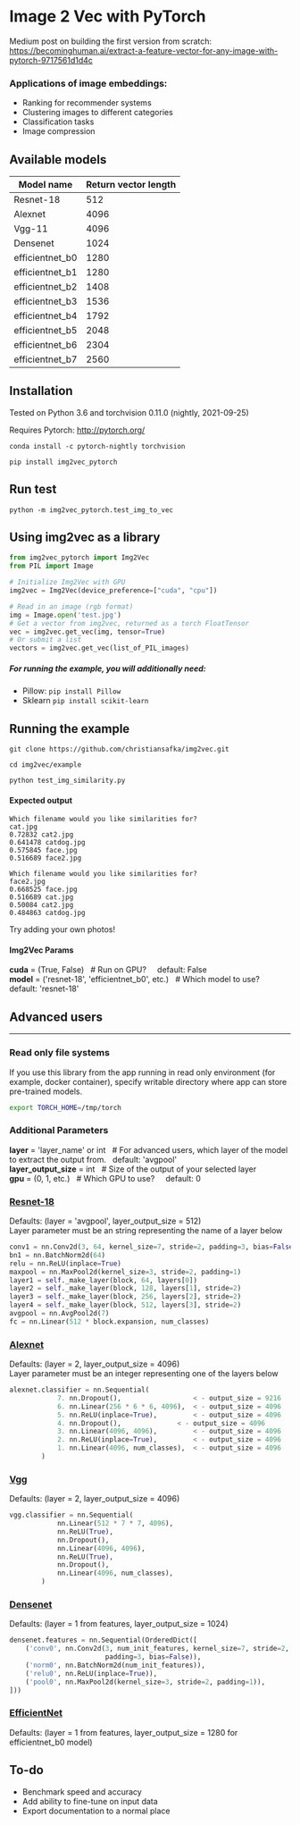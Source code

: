 # Image 2 Vec with PyTorch

Medium post on building the first version from scratch:  https://becominghuman.ai/extract-a-feature-vector-for-any-image-with-pytorch-9717561d1d4c

### Applications of image embeddings:
 - Ranking for recommender systems
 - Clustering images to different categories
 - Classification tasks
 - Image compression

## Available models
|Model name|Return vector length|
|----|----|
|Resnet-18|512|
|Alexnet|4096|
|Vgg-11|4096|
|Densenet|1024|
|efficientnet_b0|1280|
|efficientnet_b1|1280|
|efficientnet_b2|1408|
|efficientnet_b3|1536|
|efficientnet_b4|1792|
|efficientnet_b5|2048|
|efficientnet_b6|2304|
|efficientnet_b7|2560|

## Installation

Tested on Python 3.6 and torchvision 0.11.0 (nightly, 2021-09-25) 

Requires Pytorch: http://pytorch.org/

```conda install -c pytorch-nightly torchvision```

```pip install img2vec_pytorch```

## Run test

```python -m img2vec_pytorch.test_img_to_vec```

## Using img2vec as a library
```python
from img2vec_pytorch import Img2Vec
from PIL import Image

# Initialize Img2Vec with GPU
img2vec = Img2Vec(device_preference=["cuda", "cpu"])

# Read in an image (rgb format)
img = Image.open('test.jpg')
# Get a vector from img2vec, returned as a torch FloatTensor
vec = img2vec.get_vec(img, tensor=True)
# Or submit a list
vectors = img2vec.get_vec(list_of_PIL_images)
```

##### For running the example, you will additionally need:
 * Pillow:  ```pip install Pillow```
 * Sklearn ```pip install scikit-learn```

## Running the example
```git clone https://github.com/christiansafka/img2vec.git```

```cd img2vec/example```

```python test_img_similarity.py```

#### Expected output
```
Which filename would you like similarities for?
cat.jpg
0.72832 cat2.jpg
0.641478 catdog.jpg
0.575845 face.jpg
0.516689 face2.jpg

Which filename would you like similarities for?
face2.jpg
0.668525 face.jpg
0.516689 cat.jpg
0.50084 cat2.jpg
0.484863 catdog.jpg
```
Try adding your own photos!


#### Img2Vec Params
**cuda** = (True, False) &nbsp; # Run on GPU? &nbsp; &nbsp; default: False<br>
**model** = ('resnet-18', 'efficientnet_b0', etc.) &nbsp; # Which model to use? &nbsp; &nbsp; default: 'resnet-18'<br>

## Advanced users 
----

### Read only file systems

If you use this library from the app running in read only environment (for example, docker container), 
specify writable directory where app can store pre-trained models. 

```bash
export TORCH_HOME=/tmp/torch
```

### Additional Parameters

**layer** = 'layer_name' or int &nbsp; # For advanced users, which layer of the model to extract the output from.&nbsp;&nbsp; default: 'avgpool' <br>
**layer_output_size** = int &nbsp; # Size of the output of your selected layer<br>
**gpu** = (0, 1, etc.) &nbsp; # Which GPU to use? &nbsp; &nbsp; default: 0<br>

### [Resnet-18](http://pytorch-zh.readthedocs.io/en/latest/_modules/torchvision/models/resnet.html)
Defaults: (layer = 'avgpool', layer_output_size = 512)<br>
Layer parameter must be an string representing the name of a  layer below
```python
conv1 = nn.Conv2d(3, 64, kernel_size=7, stride=2, padding=3, bias=False)
bn1 = nn.BatchNorm2d(64)
relu = nn.ReLU(inplace=True)
maxpool = nn.MaxPool2d(kernel_size=3, stride=2, padding=1)
layer1 = self._make_layer(block, 64, layers[0])
layer2 = self._make_layer(block, 128, layers[1], stride=2)
layer3 = self._make_layer(block, 256, layers[2], stride=2)
layer4 = self._make_layer(block, 512, layers[3], stride=2)
avgpool = nn.AvgPool2d(7)
fc = nn.Linear(512 * block.expansion, num_classes)
```
### [Alexnet](http://pytorch-zh.readthedocs.io/en/latest/_modules/torchvision/models/alexnet.html)
Defaults: (layer = 2, layer_output_size = 4096)<br>
Layer parameter must be an integer representing one of the layers below
```python
alexnet.classifier = nn.Sequential(
            7. nn.Dropout(),                  < - output_size = 9216
            6. nn.Linear(256 * 6 * 6, 4096),  < - output_size = 4096
            5. nn.ReLU(inplace=True),         < - output_size = 4096
            4. nn.Dropout(),		      < - output_size = 4096
            3. nn.Linear(4096, 4096),	      < - output_size = 4096
            2. nn.ReLU(inplace=True),         < - output_size = 4096
            1. nn.Linear(4096, num_classes),  < - output_size = 4096
        )
```

### [Vgg](https://pytorch.org/vision/stable/_modules/torchvision/models/vgg.html)
Defaults: (layer = 2, layer_output_size = 4096)<br>
```python
vgg.classifier = nn.Sequential(
            nn.Linear(512 * 7 * 7, 4096),
            nn.ReLU(True),
            nn.Dropout(),
            nn.Linear(4096, 4096),
            nn.ReLU(True),
            nn.Dropout(),
            nn.Linear(4096, num_classes),
        )
```

### [Densenet](https://pytorch.org/vision/stable/_modules/torchvision/models/densenet.html)
Defaults: (layer = 1 from features, layer_output_size = 1024)<br>
```python
densenet.features = nn.Sequential(OrderedDict([
	('conv0', nn.Conv2d(3, num_init_features, kernel_size=7, stride=2,
						padding=3, bias=False)),
	('norm0', nn.BatchNorm2d(num_init_features)),
	('relu0', nn.ReLU(inplace=True)),
	('pool0', nn.MaxPool2d(kernel_size=3, stride=2, padding=1)),
]))
```

### [EfficientNet](https://arxiv.org/abs/1905.11946)
Defaults: (layer = 1 from features, layer_output_size = 1280 for efficientnet_b0 model)<br>


## To-do
- Benchmark speed and accuracy
- Add ability to fine-tune on input data
- Export documentation to a normal place




